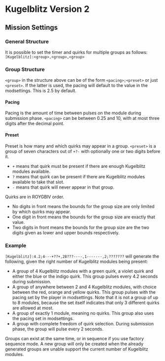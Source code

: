 # Kugelblitz Version 2
## Mission Settings
  
### General Structure
It is possible to set the timer and quirks for multiple groups as follows:  
`[Kugelblitz]:<group>,<group>,<group>`  
  
### Group Structure
`<group>` in the structure above can be of the form `<pacing>;<preset>` or just `<preset>`. If the latter is used, the pacing will default to the value in the modsettings. This is 2.5 by default.  

#### Pacing
Pacing is the amount of time between pulses on the module during submission phase.
`<pacing>` can be between 0.25 and 10, with at most three digits after the decimal point.  

#### Preset
Preset is how many and which quirks may appear in a group.
`<preset>` is a group of seven characters out of `+?-` with optionally one or two digits before it.
- `+` means that quirk must be present if there are enough Kugelblitz modules available.
- `?` means that quirk can be present if there are Kugelblitz modules available to take that slot.
- `-` means that quirk will never appear in that group.  
  
Quirks are in ROYGBIV order.

- No digits in front means the bounds for the group size are only limited by which quirks may appear.
- One digit in front means the bounds for the group size are exactly that value.
- Two digits in front means the bounds for the group size are the two digits given as lower and upper bounds respectively.

### Example
`[Kugelblitz]:4.2;4---+??+,28???----,1-------,2;???????` will generate the following, given the right number of Kugelblitz modules being present:
- A group of 4 Kugelblitz modules with a green quirk, a violet quirk and either the blue or the indigo quirk. This group pulses every 4.2 seconds during submission.
- A group of anywhere between 2 and 4 Kugelblitz modules, with choice between the red, orange and yellow quirks. This group pulses with the pacing set by the player in modsettings. Note that it is not a group of up to 8 modules, because the set itself indicates that only 3 different quirks are allowed at most.
- A group of exactly 1 module, meaning no quirks. This group also uses the pacing set in modsettings.
- A group with complete freedom of quirk selection. During submission phase, the group will pulse every 2 seconds.  
  
Groups can exist at the same time, or in sequence if you use factory sequence mode. A new group will only be created when the already generated groups are unable support the current number of Kugelblitz modules.
